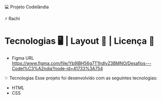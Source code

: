 💻 Projeto Codelândia

⚡ Rachi

# Tecnologias 🖥️ | Layout 🎨 | Licença 📖

* Figma
URL https://www.figma.com/file/Yb9IBH56g7T1hdIyZ3BMNO/Desafios---Codel%C3%A2ndia?node-id=41733%3A754

✨ Tecnologias Esse projeto foi desenvolvido com as seguintes tecnologias:

* HTML
* CSS